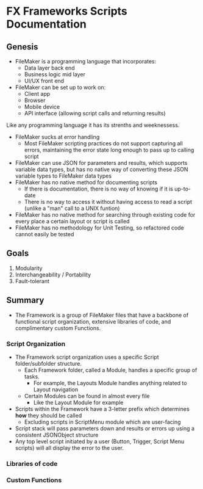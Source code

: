 # FX Frameworks Scripts Documentation

## Genesis

- FileMaker is a programming language that incorporates:
  - Data layer back end
  - Business logic mid layer
  - UI/UX front end
- FileMaker can be set up to work on:
  - Client app
  - Browser
  - Mobile device
  - API interface (allowing script calls and returning results)

Like any programming language it has its strenths and weeknessess.

- FileMaker sucks at error handling
  - Most FileMaker scripting practices do not support capturing all errors, maintaining the error state long enough to pass up to calling script
- FileMaker can use JSON for parameters and results, which supports variable data types, but has no native way of converting these JSON variable types to FileMaker data types
- FileMaker has no native method for documenting scripts
  - If there is documentation, there is no way of knowing if it is up-to-date
  - There is no way to access it without having access to read a script (unlike a "man" call to a UNIX funtion)
- FileMaker has no native method for searching through existing code for every place a certain layout or script is called
- FileMaker has no methodology for Unit Testing, so refactored code cannot easily be tested 


## Goals

1) Modularity
2) Interchangeability / Portability 
3) Fault-tolerant

## Summary

- The Framework is a group of FileMaker files that have a backbone of functional script organization, extensive libraries of code, and complimentary custom Functions.

### Script Organization
- The Framework script organization uses a specific Script folder/subfolder structure.
  - Each Framework folder, called a Module, handles a specific group of tasks.
    - For example, the Layouts Module handles anything related to Layout navigation 
  - Certain Modules can be found in almost every file
    - Like the Layout Module for example
- Scripts within the Framework have a 3-letter prefix which determines **how** they should be called
  - Excluding scripts in ScriptMenu module which are user-facing
- Script stack will pass parameters down and results or errors up using a consistent JSONObject structure
-  Any top level script initiated by a user (Button, Trigger, Script Menu scripts) will all display the error to the user.

### Libraries of code

### Custom Functions

